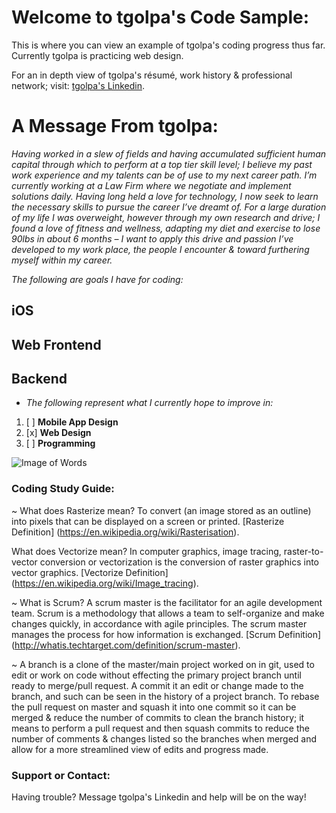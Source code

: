 # Welcome to tgolpa's Code Sample:

This is where you can view an example of tgolpa's coding progress thus far. Currently tgolpa is practicing web design.

For an in depth view of tgolpa's résumé, work history & professional network; visit: [tgolpa's Linkedin](https://www.linkedin.com/in/tgolpa/?locale=en_US).

# A Message From tgolpa:

*Having worked in a slew of fields and having accumulated sufficient human capital through which to perform at a top tier skill level; I believe my past work experience and my talents can be of use to my next career path. I’m currently working at a Law Firm where we negotiate and implement solutions daily. Having long held a love for technology, I now seek to learn the necessary skills to pursue the career I’ve dreamt of. For a large duration of my life I was overweight, however through my own research and drive; I found a love of fitness and wellness, adapting my diet and exercise to lose 90lbs in about 6 months – I want to apply this drive and passion I’ve developed to my work place, the people I encounter & toward furthering myself within my career.*

*The following are goals I have for coding:*

## iOS
## Web Frontend
## Backend

- *The following represent what I currently hope to improve in:*

1. [ ] **Mobile App Design**
2. [x] **Web Design**
3. [ ] **Programming**


![Image of Words](http://kellerelementary.weebly.com/uploads/2/5/7/9/25792133/coding.jpg)


### Coding Study Guide:


~ What does Rasterize mean? To convert (an image stored as an outline) into pixels that can be displayed on a screen or printed. [Rasterize Definition] (https://en.wikipedia.org/wiki/Rasterisation).

What does Vectorize mean? In computer graphics, image tracing, raster-to-vector conversion or vectorization is the conversion of raster graphics into vector graphics. [Vectorize Definition] (https://en.wikipedia.org/wiki/Image_tracing).

~ What is Scrum? A scrum master is the facilitator for an agile development team. Scrum is a methodology that allows a team to self-organize and make changes quickly, in accordance with agile principles. The scrum master manages the process for how information is exchanged. [Scrum Definition] (http://whatis.techtarget.com/definition/scrum-master).

~ A branch is a clone of the master/main project worked on in git, used to edit or work on code without effecting the primary project branch until ready to merge/pull request. A commit it an edit or change made to the branch, and such can be seen in the history of a project branch. To rebase the pull request on master and squash it into one commit so it can be merged & reduce the number of commits to clean the branch history; it means to perform a pull request and then squash commits to reduce the number of comments & changes listed so the branches when merged and allow for a more streamlined view of edits and progress made.




### Support or Contact:

Having trouble? Message tgolpa's Linkedin and help will be on the way!
